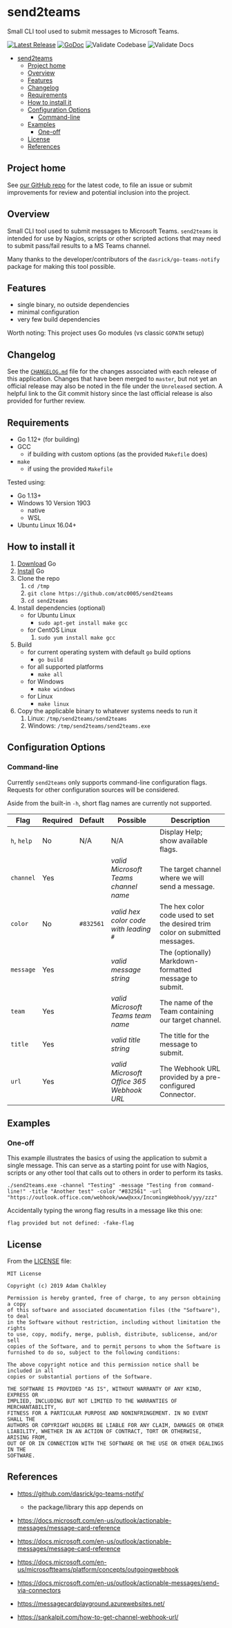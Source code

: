 # send2teams

Small CLI tool used to submit messages to Microsoft Teams.

[![Latest Release](https://img.shields.io/github/release/atc0005/send2teams.svg?style=flat-square)](https://github.com/atc0005/send2teams/releases/latest)
[![GoDoc](https://godoc.org/github.com/atc0005/send2teams?status.svg)](https://godoc.org/github.com/atc0005/send2teams)
![Validate Codebase](https://github.com/atc0005/send2teams/workflows/Validate%20Codebase/badge.svg)
![Validate Docs](https://github.com/atc0005/send2teams/workflows/Validate%20Docs/badge.svg)

- [send2teams](#send2teams)
  - [Project home](#project-home)
  - [Overview](#overview)
  - [Features](#features)
  - [Changelog](#changelog)
  - [Requirements](#requirements)
  - [How to install it](#how-to-install-it)
  - [Configuration Options](#configuration-options)
    - [Command-line](#command-line)
  - [Examples](#examples)
    - [One-off](#one-off)
  - [License](#license)
  - [References](#references)

## Project home

See [our GitHub repo](https://github.com/atc0005/send2teams) for the latest
code, to file an issue or submit improvements for review and potential
inclusion into the project.

## Overview

Small CLI tool used to submit messages to Microsoft Teams. `send2teams` is
intended for use by Nagios, scripts or other scripted actions that may need to
submit pass/fail results to a MS Teams channel.

Many thanks to the developer/contributors of the `dasrick/go-teams-notify`
package for making this tool possible.

## Features

- single binary, no outside dependencies
- minimal configuration
- very few build dependencies

Worth noting: This project uses Go modules (vs classic `GOPATH` setup)

## Changelog

See the [`CHANGELOG.md`](CHANGELOG.md) file for the changes associated with
each release of this application. Changes that have been merged to `master`,
but not yet an official release may also be noted in the file under the
`Unreleased` section. A helpful link to the Git commit history since the last
official release is also provided for further review.

## Requirements

- Go 1.12+ (for building)
- GCC
  - if building with custom options (as the provided `Makefile` does)
- `make`
  - if using the provided `Makefile`

Tested using:

- Go 1.13+
- Windows 10 Version 1903
  - native
  - WSL
- Ubuntu Linux 16.04+

## How to install it

1. [Download](https://golang.org/dl/) Go
1. [Install](https://golang.org/doc/install) Go
1. Clone the repo
   1. `cd /tmp`
   1. `git clone https://github.com/atc0005/send2teams`
   1. `cd send2teams`
1. Install dependencies (optional)
   - for Ubuntu Linux
     - `sudo apt-get install make gcc`
   - for CentOS Linux
     1. `sudo yum install make gcc`
1. Build
   - for current operating system with default `go` build options
     - `go build`
   - for all supported platforms
      - `make all`
   - for Windows
      - `make windows`
   - for Linux
     - `make linux`
1. Copy the applicable binary to whatever systems needs to run it
   1. Linux: `/tmp/send2teams/send2teams`
   1. Windows: `/tmp/send2teams/send2teams.exe`

## Configuration Options

### Command-line

Currently `send2teams` only supports command-line configuration flags.
Requests for other configuration sources will be considered.

Aside from the built-in `-h`, short flag names are currently not supported.

| Flag        | Required | Default   | Possible                                 | Description                                                                  |
| ----------- | -------- | --------- | ---------------------------------------- | ---------------------------------------------------------------------------- |
| `h`, `help` | No       | N/A       | N/A                                      | Display Help; show available flags.                                          |
| `channel`   | Yes      |           | *valid Microsoft Teams channel name*     | The target channel where we will send a message.                             |
| `color`     | No       | `#832561` | *valid hex color code with leading `#`*  | The hex color code used to set the desired trim color on submitted messages. |
| `message`   | Yes      |           | *valid message string*                   | The (optionally) Markdown-formatted message to submit.                       |
| `team`      | Yes      |           | *valid Microsoft Teams team name*        | The name of the Team containing our target channel.                          |
| `title`     | Yes      |           | *valid title string*                     | The title for the message to submit.                                         |
| `url`       | Yes      |           | *valid Microsoft Office 365 Webhook URL* | The Webhook URL provided by a pre-configured Connector.                      |

## Examples

### One-off

This example illustrates the basics of using the application to submit a
single message. This can serve as a starting point for use with Nagios,
scripts or any other tool that calls out to others in order to perform its
tasks.

```ShellSession
./send2teams.exe -channel "Testing" -message "Testing from command-line!" -title "Another test" -color "#832561" -url "https://outlook.office.com/webhook/www@xxx/IncomingWebhook/yyy/zzz"
```

Accidentally typing the wrong flag results in a message like this one:

```
flag provided but not defined: -fake-flag
```

## License

From the [LICENSE](LICENSE) file:

```license
MIT License

Copyright (c) 2019 Adam Chalkley

Permission is hereby granted, free of charge, to any person obtaining a copy
of this software and associated documentation files (the "Software"), to deal
in the Software without restriction, including without limitation the rights
to use, copy, modify, merge, publish, distribute, sublicense, and/or sell
copies of the Software, and to permit persons to whom the Software is
furnished to do so, subject to the following conditions:

The above copyright notice and this permission notice shall be included in all
copies or substantial portions of the Software.

THE SOFTWARE IS PROVIDED "AS IS", WITHOUT WARRANTY OF ANY KIND, EXPRESS OR
IMPLIED, INCLUDING BUT NOT LIMITED TO THE WARRANTIES OF MERCHANTABILITY,
FITNESS FOR A PARTICULAR PURPOSE AND NONINFRINGEMENT. IN NO EVENT SHALL THE
AUTHORS OR COPYRIGHT HOLDERS BE LIABLE FOR ANY CLAIM, DAMAGES OR OTHER
LIABILITY, WHETHER IN AN ACTION OF CONTRACT, TORT OR OTHERWISE, ARISING FROM,
OUT OF OR IN CONNECTION WITH THE SOFTWARE OR THE USE OR OTHER DEALINGS IN THE
SOFTWARE.

```

## References

- <https://github.com/dasrick/go-teams-notify/>
  - the package/library this app depends on

- <https://docs.microsoft.com/en-us/outlook/actionable-messages/message-card-reference>
- <https://docs.microsoft.com/en-us/outlook/actionable-messages/message-card-reference>
- <https://docs.microsoft.com/en-us/microsoftteams/platform/concepts/outgoingwebhook>
- <https://docs.microsoft.com/en-us/outlook/actionable-messages/send-via-connectors>
- <https://messagecardplayground.azurewebsites.net/>

- <https://sankalpit.com/how-to-get-channel-webhook-url/>
